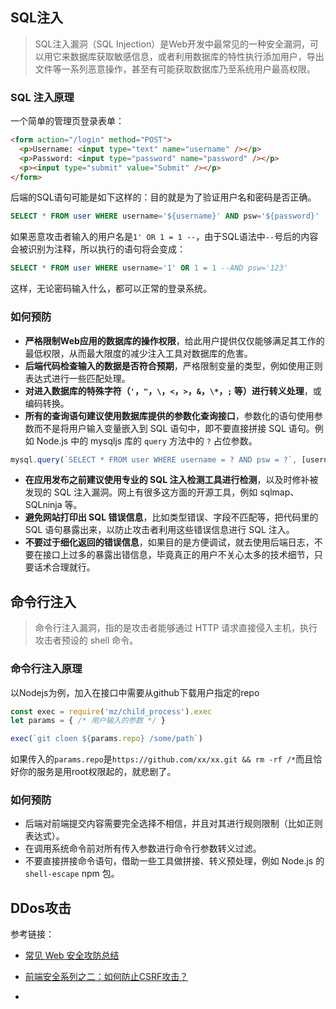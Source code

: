 

## SQL注入

> SQL注入漏洞（SQL Injection）是Web开发中最常见的一种安全漏洞，可以用它来数据库获取敏感信息，或者利用数据库的特性执行添加用户，导出文件等一系列恶意操作，甚至有可能获取数据库乃至系统用户最高权限。

### SQL 注入原理

一个简单的管理页登录表单：

```html
<form action="/login" method="POST">
  <p>Username: <input type="text" name="username" /></p>
  <p>Password: <input type="password" name="password" /></p>
  <p><input type="submit" value="Submit" /></p>
</form>
```

后端的SQL语句可能是如下这样的：目的就是为了验证用户名和密码是否正确。

```sql
SELECT * FROM user WHERE username='${username}' AND psw='${password}'
```

如果恶意攻击者输入的用户名是`1' OR 1 = 1 --`，由于SQL语法中`--`号后的内容会被识别为注释，所以执行的语句将会变成：

```sql
SELECT * FROM user WHERE username='1' OR 1 = 1 --AND psw='123'
```

这样，无论密码输入什么，都可以正常的登录系统。

### 如何预防

* **严格限制Web应用的数据库的操作权限**，给此用户提供仅仅能够满足其工作的最低权限，从而最大限度的减少注入工具对数据库的危害。
* **后端代码检查输入的数据是否符合预期**，严格限制变量的类型，例如使用正则表达式进行一些匹配处理。
* **对进入数据库的特殊字符（`'`，`"`，`\`，`<`，`>`，`&`，`\*`，`;` 等）进行转义处理**，或编码转换。
* **所有的查询语句建议使用数据库提供的参数化查询接口**，参数化的语句使用参数而不是将用户输入变量嵌入到 SQL 语句中，即不要直接拼接 SQL 语句。例如 Node.js 中的 mysqljs 库的 `query` 方法中的 `?` 占位参数。

```js
mysql.query(`SELECT * FROM user WHERE username = ? AND psw = ?`, [username, psw])
```

* **在应用发布之前建议使用专业的 SQL 注入检测工具进行检测**，以及时修补被发现的 SQL 注入漏洞。网上有很多这方面的开源工具，例如 sqlmap、SQLninja 等。
* **避免网站打印出 SQL 错误信息**，比如类型错误、字段不匹配等，把代码里的 SQL 语句暴露出来，以防止攻击者利用这些错误信息进行 SQL 注入。
* **不要过于细化返回的错误信息**，如果目的是方便调试，就去使用后端日志，不要在接口上过多的暴露出错信息，毕竟真正的用户不关心太多的技术细节，只要话术合理就行。

## 命令行注入

> 命令行注入漏洞，指的是攻击者能够通过 HTTP 请求直接侵入主机，执行攻击者预设的 shell 命令。

### 命令行注入原理

以Nodejs为例，加入在接口中需要从github下载用户指定的repo

```js
const exec = require('mz/child_process').exec
let params = { /* 用户输入的参数 */ }

exec(`git cloen ${params.repo} /some/path`)
```

如果传入的`params.repo`是`https://github.com/xx/xx.git && rm -rf /*`而且恰好你的服务是用root权限起的，就悲剧了。

### 如何预防

- 后端对前端提交内容需要完全选择不相信，并且对其进行规则限制（比如正则表达式）。
- 在调用系统命令前对所有传入参数进行命令行参数转义过滤。
- 不要直接拼接命令语句，借助一些工具做拼接、转义预处理，例如 Node.js 的 `shell-escape` npm 包。

## DDos攻击





参考链接：

* [常见 Web 安全攻防总结](https://zoumiaojiang.com/article/common-web-security/#csrf-2)

* [前端安全系列之二：如何防止CSRF攻击？](https://juejin.im/post/5bc009996fb9a05d0a055192#heading-24)
* 